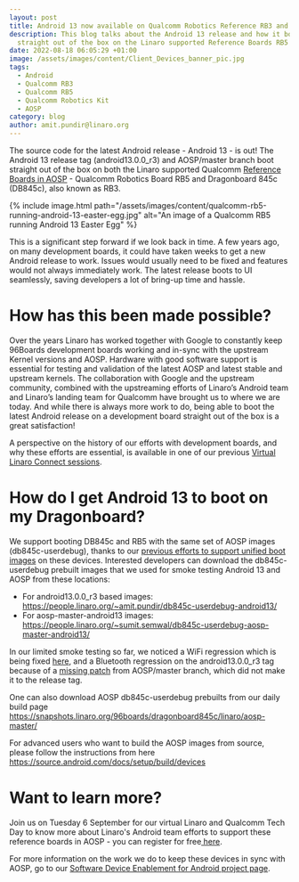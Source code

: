 ```yaml
---
layout: post
title: Android 13 now available on Qualcomm Robotics Reference RB3 and RB5 Platforms
description: This blog talks about the Android 13 release and how it boots
  straight out of the box on the Linaro supported Reference Boards RB5 and RB3.
date: 2022-08-18 06:05:29 +01:00
image: /assets/images/content/Client_Devices_banner_pic.jpg
tags:
  - Android
  - Qualcomm RB3
  - Qualcomm RB5
  - Qualcomm Robotics Kit
  - AOSP
category: blog
author: amit.pundir@linaro.org
---
```

The source code for the latest Android release - Android 13 - is out!  The Android 13 release tag (android13.0.0_r3) and AOSP/master branch boot straight out of the box on both the Linaro supported Qualcomm [Reference Boards in AOSP](https://source.android.com/docs/setup/build/devices) - Qualcomm Robotics Board RB5 and Dragonboard 845c (DB845c), also known as RB3. 

{% include image.html path="/assets/images/content/qualcomm-rb5-running-android-13-easter-egg.jpg" alt="An image of a Qualcomm RB5 running Android 13 Easter Egg" %}

This is a significant step forward if we look back in time. A few years ago, on many development boards,  it could have taken weeks to get a new Android release to work. Issues would usually need to be fixed and features would not always immediately work. The latest release boots to UI seamlessly, saving developers a lot of bring-up time and hassle.

# How has this been made possible?

Over the years Linaro has worked together with Google to constantly keep 96Boards development boards working and in-sync with the upstream Kernel versions and AOSP. Hardware with good software support is essential for testing and validation of the latest AOSP and latest stable and upstream kernels. The collaboration with Google and the upstream community, combined with the upstreaming efforts of Linaro’s Android team and Linaro’s landing team for Qualcomm have brought us to where we are today. And while there is always more work to do, being able to boot the latest Android release on a development board straight out of the box is a great satisfaction! 

A perspective on the history of our efforts with development boards, and why these efforts are essential, is available in one of our previous [Virtual Linaro Connect sessions](https://www.google.com/url?q=https://resources.linaro.org/en/resource/8sjfJfUNX3qitL5MW6Tbfz&sa=D&source=docs&ust=1660846392972003&usg=AOvVaw3TEWa1FpakA8ohEZoIW_pa).

# How do I get Android 13 to boot on my Dragonboard?

We support booting DB845c and RB5 with the same set of AOSP images (db845c-userdebug), thanks to our [previous efforts to support unified boot images](https://www.linaro.org/blog/supporting-multiple-devices-with-the-same-aosp-images/) on these devices. Interested developers can download the db845c-userdebug prebuilt images that we used for smoke testing Android 13 and AOSP from these locations:

* For android13.0.0_r3 based images: <https://people.linaro.org/~amit.pundir/db845c-userdebug-android13/>
* For aosp-master-android13 images: <https://people.linaro.org/~sumit.semwal/db845c-userdebug-aosp-master-android13/>

In our limited smoke testing so far, we noticed a WiFi regression which is being fixed [here](https://android-review.googlesource.com/c/device/linaro/dragonboard/+/2188025/), and a Bluetooth regression on the android13.0.0_r3 tag because of a [missing patch](https://android-review.googlesource.com/c/device/linaro/dragonboard/+/2103025/) from AOSP/master branch, which did not make it to the release tag.

One can also download AOSP db845c-userdebug prebuilts from our daily build page  <https://snapshots.linaro.org/96boards/dragonboard845c/linaro/aosp-master/>

For advanced users who want to build the AOSP images from source, please follow the instructions from here <https://source.android.com/docs/setup/build/devices>

# Want to learn more? 

Join us on Tuesday 6 September for our virtual Linaro and Qualcomm Tech Day to know more about Linaro's Android team efforts to support these reference boards in AOSP - you can register for free[ here](https://www.linaro.org/events/linaro-and-qualcomm-present-qualcomm-tech-day/). 

For more information on the work we do to keep these devices in sync with AOSP, go to our [Software Device Enablement for Android project page](https://linaro.atlassian.net/wiki/spaces/SDEFAU/overview).
